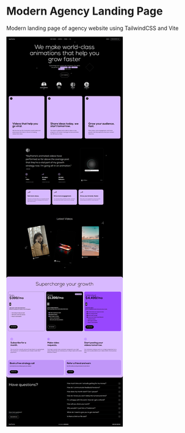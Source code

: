 # Modern Agency Landing Page
Modern landing page of agency website using TailwindCSS and Vite

![screenshot](https://github.com/iamajraj/agency-landing-page/blob/main/screenshot.png?raw=true)
